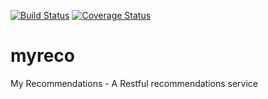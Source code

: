[![Build Status](https://travis-ci.org/dutradda/myreco.svg?branch=master)](https://travis-ci.org/dutradda/myreco)
[![Coverage Status](https://coveralls.io/repos/github/dutradda/myreco/badge.svg?branch=master)](https://coveralls.io/github/dutradda/myreco?branch=master)

# myreco
My Recommendations - A Restful recommendations service
